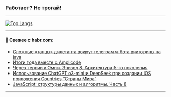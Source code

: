 ### Работает? Не трогай!

---
<!--
#### 🛠️ Technical stack:

![Java](https://img.shields.io/badge/Java-informational?logo=Oracle&style=flat&logoColor=white&color=FF4500)
![Kotlin](https://img.shields.io/badge/Kotlin-informational?logo=Kotlin&style=flat&logoColor=white&color=774D97)
![TS](https://img.shields.io/badge/TypeScript-informational?logo=typeScript&style=flat&logoColor=black&color=017acc)
![Python](https://img.shields.io/badge/Python-informational?logo=Python&style=flat&logoColor=black&color=ffdd54) <br>
![Spring](https://img.shields.io/badge/Spring-informational?logo=Spring&style=flat&logoColor=white&color=6DB33F) 
![SpringBoot](https://img.shields.io/badge/SpringBoot-informational?logo=SpringBoot&style=flat&logoColor=white&color=6DB33F)
![Nest](https://img.shields.io/badge/NestJS-informational?logo=NestJS&style=flat&logoColor=white&color=E0234E) 
![NodeJS](https://img.shields.io/badge/NodeJS-informational?logo=node.js&style=flat&logoColor=white&color=70A760)<br>
![PostgreSQL](https://img.shields.io/badge/PostgreSQL-informational?logo=PostgreSQL&style=flat&logoColor=white&color=DAA520)
![MongoDB](https://img.shields.io/badge/MongoDB-informational?logo=MongoDB&style=flat&logoColor=white&color=870000)
![Apache](https://img.shields.io/badge/Apache-informational?logo=apache&style=flat&logoColor=white&color=f74e28)

___ 
-->

<!--- #### 🛠️ : --->

[![Top Langs](https://github-readme-stats-82jvfl3w3-advtsettinggmailcoms-projects.vercel.app/api/top-langs/?username=zloylis&langs_count=10&hide_title=true&title_color=e6edf3&size_weight=0.5&count_weight=0.5&layout=compact&hide_progress=true&hide_border=true&theme=dracula)](https://github.com/zloylis)

<!---


####  :octocat:&nbsp;&nbsp; Статистика:

![GitHub stats](https://github-readme-stats-u2qms2cxw-advtsettinggmailcoms-projects.vercel.app/api?username=zloylis&show_icons=true&hide_border=true&theme=dracula&title_color=e6edf3&include_all_commits=true&count_private=true&hide_rank=false&hide_title=true&rank_icon=github)
-->
---

#### 💬 Свежее с habr.com:

<!-- BLOG-POST-LIST:START -->
- [Сложные «танцы» дилетанта вокруг телеграмм-бота викторины на java](https://habr.com/ru/articles/881332/?utm_source=habrahabr&utm_medium=rss&utm_campaign=881332)
- [Итоги года вместе с Amplicode](https://habr.com/ru/companies/haulmont/articles/879594/?utm_source=habrahabr&utm_medium=rss&utm_campaign=879594)
- [Через тернии к Омни. Эпизод 8. Архитектура 5-го поколения](https://habr.com/ru/companies/vtb/articles/875594/?utm_source=habrahabr&utm_medium=rss&utm_campaign=875594)
- [Использование ChatGPT o3-mini и DeepSeek при создании iOS приложения Countries “Страны Мира”](https://habr.com/ru/articles/880824/?utm_source=habrahabr&utm_medium=rss&utm_campaign=880824)
- [JavaScript: структуры данных и алгоритмы. Часть 8](https://habr.com/ru/companies/timeweb/articles/872326/?utm_source=habrahabr&utm_medium=rss&utm_campaign=872326)
<!-- BLOG-POST-LIST:END -->

---
